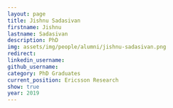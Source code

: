 ```yaml
---
layout: page
title: Jishnu Sadasivan
firstname: Jishnu
lastname: Sadasivan
description: PhD 
img: assets/img/people/alumni/jishnu-sadasivan.png
redirect: 
linkedin_username: 
github_username:
category: PhD Graduates
current_position: Ericsson Research
show: true
year: 2019
---
```

